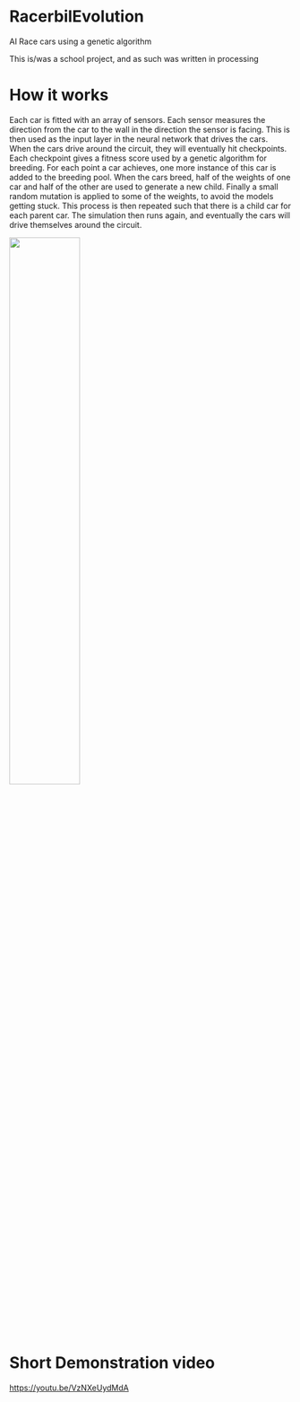 # RacerbilEvolution
AI Race cars using a genetic algorithm

This is/was a school project, and as such was written in processing

# How it works
Each car is fitted with an array of sensors. Each sensor measures the direction from the car to the wall in the direction the sensor is facing. This is then used as the input layer in the neural network that drives the cars. When the cars drive around the circuit, they will eventually hit checkpoints. Each checkpoint gives a fitness score used by a genetic algorithm for breeding. For each point a car achieves, one more instance of this car is added to the breeding pool. When the cars breed, half of the weights of one car and half of the other are used to generate a new child. Finally a small random mutation is applied to some of the weights, to avoid the models getting stuck. This process is then repeated such that there is a child car for each parent car. The simulation then runs again, and eventually the cars will drive themselves around the circuit.

<img src="https://github.com/TheLucanus/RacerbilEvolution/blob/main/figures/race_ex.png" width="50%" height="50%">

# Short Demonstration video

https://youtu.be/VzNXeUydMdA
